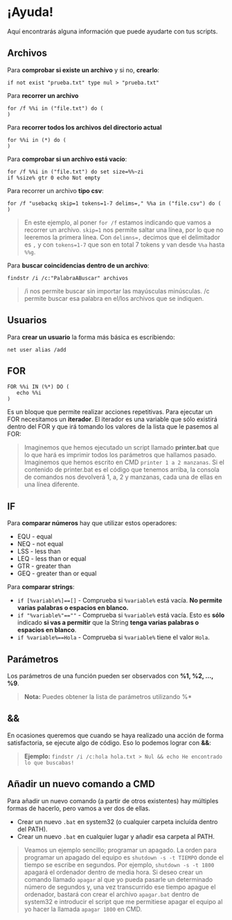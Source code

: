 # ¡Ayuda!
Aquí encontrarás alguna información que puede ayudarte con tus scripts.


## Archivos
Para **comprobar si existe un archivo** y si no, **crearlo**:
```
if not exist "prueba.txt" type nul > "prueba.txt"
```
Para **recorrer un archivo**
```
for /f %%i in ("file.txt") do (
)
```
Para **recorrer todos los archivos del directorio actual**
```
for %%i in (*) do (
)
```
Para **comprobar si un archivo está vacío**:
```
for /f %%i in ("file.txt") do set size=%%~zi
if %size% gtr 0 echo Not empty
```
Para recorrer un archivo **tipo csv**:
```
for /f "usebackq skip=1 tokens=1-7 delims=," %%a in ("file.csv") do (
)
```
> En este ejemplo, al poner `for /f` estamos indicando que vamos a recorrer un archivo. `skip=1` nos permite saltar una línea, por lo que no leeremos la primera línea. Con `delimns=,` decimos que el delimitador es `,` y con `tokens=1-7` que son en total 7 tokens y van desde `%%a` hasta `%%g`.

Para **buscar coincidencias dentro de un archivo**:
```
findstr /i /c:"PalabraABuscar" archivos
```
> /i nos permite buscar sin importar las mayúsculas minúsculas. /c permite buscar esa palabra en el/los archivos que se indiquen.
## Usuarios
Para **crear un usuario** la forma más básica es escribiendo:
```
net user alias /add
```

## FOR
```
FOR %%i IN (%*) DO (
   echo %%i
)
```
Es un bloque que permite realizar acciones repetitivas. Para ejecutar un FOR necesitamos un **iterador**. El iterador es una variable que sólo existirá dentro del FOR y que irá tomando los valores de la lista que le pasemos al FOR:
> Imaginemos que hemos ejecutado un script llamado **printer.bat** que lo que hará es imprimir todos los parámetros que hallamos pasado. Imaginemos que hemos escrito en CMD `printer 1 a 2 manzanas`. Si el contenido de printer.bat es el código que tenemos arriba, la consola de comandos nos devolverá 1, a, 2 y manzanas, cada una de ellas en una línea diferente.


## IF
Para **comparar números** hay que utilizar estos operadores:
- EQU - equal
- NEQ - not equal
- LSS - less than
- LEQ - less than or equal
- GTR - greater than
- GEQ - greater than or equal

Para **comparar strings**:
- `if [%variable%]==[]` - Comprueba si `%variable%` está vacía. **No permite varias palabras o espacios en blanco.**
- `if "%variable%"==""` - Comprueba si `%variable%` está vacía. Esto es **sólo** indicado **si vas a permitir** que la String **tenga varias palabras o espacios en blanco**.
- `if %variable%==Hola` - Comprueba si `%variable%` tiene el valor `Hola`.


## Parámetros
Los parámetros de una función pueden ser observados con **%1, %2, ..., %9**.
> **Nota:** Puedes obtener la lista de parámetros utilizando %*


## &&
En ocasiones queremos que cuando se haya realizado una acción de forma satisfactoria, se ejecute algo de código. Eso lo podemos lograr con **&&**:
> **Ejemplo:** `findstr /i /c:hola hola.txt > Nul && echo He encontrado lo que buscabas!`


## Añadir un nuevo comando a CMD
Para añadir un nuevo comando (a partir de otros existentes) hay múltiples formas de hacerlo, pero vamos a ver dos de ellas.
- Crear un nuevo `.bat` en system32 (o cualquier carpeta incluída dentro del PATH).
- Crear un nuevo `.bat` en cualquier lugar y añadir esa carpeta al PATH.


> Veamos un ejemplo sencillo; programar un apagado.
La orden para programar un apagado del equipo es `shutdown -s -t TIEMPO` donde el tiempo se escribe en segundos.
Por ejemplo, `shutdown -s -t 1800` apagará el ordenador dentro de media hora.
Si deseo crear un comando llamado `apagar` al que yo pueda pasarle un determinado número de segundos y, una vez transcurrido ese tiempo apague el ordenador, bastará con crear el archivo `apagar.bat` dentro de system32 e introducir el script que me permitiese apagar el equipo al yo hacer la llamada `apagar 1800` en CMD.



